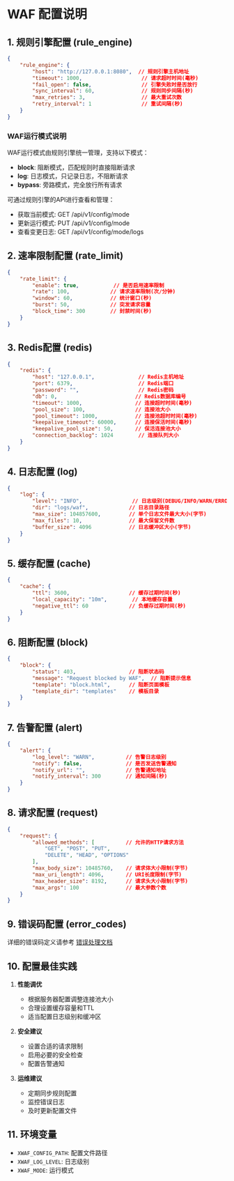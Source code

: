 # WAF 配置说明

## 1. 规则引擎配置 (rule_engine)
```json
{
    "rule_engine": {
        "host": "http://127.0.0.1:8080",  // 规则引擎主机地址
        "timeout": 1000,                   // 请求超时时间(毫秒)
        "fail_open": false,                // 引擎失败时是否放行
        "sync_interval": 60,               // 规则同步间隔(秒)
        "max_retries": 3,                  // 最大重试次数
        "retry_interval": 1                // 重试间隔(秒)
    }
}
```

### WAF运行模式说明
WAF运行模式由规则引擎统一管理，支持以下模式：
- **block**: 阻断模式，匹配规则时直接阻断请求
- **log**: 日志模式，只记录日志，不阻断请求
- **bypass**: 旁路模式，完全放行所有请求

可通过规则引擎的API进行查看和管理：
- 获取当前模式: GET /api/v1/config/mode
- 更新运行模式: PUT /api/v1/config/mode
- 查看变更日志: GET /api/v1/config/mode/logs

## 2. 速率限制配置 (rate_limit)
```json
{
    "rate_limit": {
        "enable": true,           // 是否启用速率限制
        "rate": 100,             // 请求速率限制(次/分钟)
        "window": 60,            // 统计窗口(秒)
        "burst": 50,             // 突发请求容量
        "block_time": 300        // 封禁时间(秒)
    }
}
```

## 3. Redis配置 (redis)
```json
{
    "redis": {
        "host": "127.0.0.1",              // Redis主机地址
        "port": 6379,                     // Redis端口
        "password": "",                   // Redis密码
        "db": 0,                         // Redis数据库编号
        "timeout": 1000,                 // 连接超时时间(毫秒)
        "pool_size": 100,                // 连接池大小
        "pool_timeout": 1000,            // 连接池超时时间(毫秒)
        "keepalive_timeout": 60000,      // 连接保活时间(毫秒)
        "keepalive_pool_size": 50,       // 保活连接池大小
        "connection_backlog": 1024        // 连接队列大小
    }
}
```

## 4. 日志配置 (log)
```json
{
    "log": {
        "level": "INFO",                // 日志级别(DEBUG/INFO/WARN/ERROR)
        "dir": "logs/waf",             // 日志目录路径
        "max_size": 104857600,         // 单个日志文件最大大小(字节)
        "max_files": 10,               // 最大保留文件数
        "buffer_size": 4096            // 日志缓冲区大小(字节)
    }
}
```

## 5. 缓存配置 (cache)
```json
{
    "cache": {
        "ttl": 3600,                   // 缓存过期时间(秒)
        "local_capacity": "10m",        // 本地缓存容量
        "negative_ttl": 60             // 负缓存过期时间(秒)
    }
}
```

## 6. 阻断配置 (block)
```json
{
    "block": {
        "status": 403,                 // 阻断状态码
        "message": "Request blocked by WAF",  // 阻断提示信息
        "template": "block.html",      // 阻断页面模板
        "template_dir": "templates"    // 模板目录
    }
}
```

## 7. 告警配置 (alert)
```json
{
    "alert": {
        "log_level": "WARN",          // 告警日志级别
        "notify": false,              // 是否发送告警通知
        "notify_url": "",             // 告警通知地址
        "notify_interval": 300        // 通知间隔(秒)
    }
}
```

## 8. 请求配置 (request)
```json
{
    "request": {
        "allowed_methods": [          // 允许的HTTP请求方法
            "GET", "POST", "PUT", 
            "DELETE", "HEAD", "OPTIONS"
        ],
        "max_body_size": 10485760,    // 请求体大小限制(字节)
        "max_uri_length": 4096,       // URI长度限制(字节)
        "max_header_size": 8192,      // 请求头大小限制(字节)
        "max_args": 100               // 最大参数个数
    }
}
```

## 9. 错误码配置 (error_codes)
详细的错误码定义请参考 [错误处理文档](../docs/error_handling.md)

## 10. 配置最佳实践
1. **性能调优**
   - 根据服务器配置调整连接池大小
   - 合理设置缓存容量和TTL
   - 适当配置日志级别和缓冲区

2. **安全建议**
   - 设置合适的请求限制
   - 启用必要的安全检查
   - 配置告警通知

3. **运维建议**
   - 定期同步规则配置
   - 监控错误日志
   - 及时更新配置文件

## 11. 环境变量
- `XWAF_CONFIG_PATH`: 配置文件路径
- `XWAF_LOG_LEVEL`: 日志级别
- `XWAF_MODE`: 运行模式